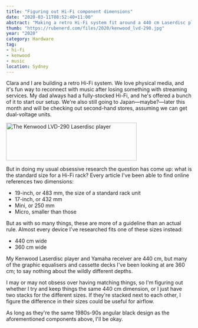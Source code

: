 ```yaml
---
title: "Figuring out Hi-Fi component dimensions"
date: "2020-03-11T08:52:40+11:00"
abstract: "Making a retro Hi-Fi system fit around a 440 cm Laserdisc player!"
thumb: "https://rubenerd.com/files/2020/kenwood_lvd-290.jpg"
year: "2020"
category: Hardware
tag:
- hi-fi
- kenwood
- music
location: Sydney
---
```

Clara and I are building a retro Hi-Fi system. We love physical media, and it's fun way to reconnect with music after losing something with streaming services. My dad always had a fully-stocked Hi-Fi, and he's offered a bunch of it to start our setup. We're also still going to Japan&mdash;maybe?&mdash;later this month and will be checking out second-hand stores, assuming we can get dual-voltage units.

<p><img src="https://rubenerd.com/files/2020/kenwood_lvd-290.jpg" alt="The Kenwood LVD-290 Laserdisc player" style="width:354px; height:103px;" /></p>

But in doing my usual obsessive research the question has come up: what is the standard size for a Hi-Fi rack? Every article I've been able to find online references two dimensions:

* 19-inch, or 483 mm, the size of a standard rack unit
* 17-inch, or 432 mm
* Mini, or 250 mm
* Micro, smaller than those

But as with so many things, these are more of a guideline than an actual rule. Almost every device I've researched fits one of these sizes instead:

* 440 cm wide
* 360 cm wide

My Kenwood Laserdisc player and Yamaha receiver are 440 cm, but many of the graphic equalisers and cassette decks I've been looking at are 360 cm; to say nothing about the wildly different depths.

I may or may not obsess over having matching things, so I'm figuring out whether I try and keep things the same 440 cm dimension, or I just have two stacks for the different sizes. If they're stacked next to each other, I figure the difference in their sizes could be useful for airflow. 

As long as they're the same 1980s-90s angular black design as the aforementioned components above, I'll be okay.


